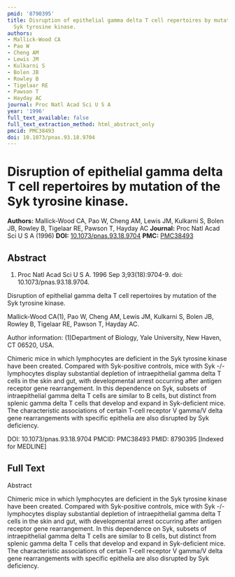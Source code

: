 ```yaml
---
pmid: '8790395'
title: Disruption of epithelial gamma delta T cell repertoires by mutation of the
  Syk tyrosine kinase.
authors:
- Mallick-Wood CA
- Pao W
- Cheng AM
- Lewis JM
- Kulkarni S
- Bolen JB
- Rowley B
- Tigelaar RE
- Pawson T
- Hayday AC
journal: Proc Natl Acad Sci U S A
year: '1996'
full_text_available: false
full_text_extraction_method: html_abstract_only
pmcid: PMC38493
doi: 10.1073/pnas.93.18.9704
---
```


# Disruption of epithelial gamma delta T cell repertoires by mutation of the Syk tyrosine kinase.
**Authors:** Mallick-Wood CA, Pao W, Cheng AM, Lewis JM, Kulkarni S, Bolen JB, Rowley B, Tigelaar RE, Pawson T, Hayday AC
**Journal:** Proc Natl Acad Sci U S A (1996)
**DOI:** [10.1073/pnas.93.18.9704](https://doi.org/10.1073/pnas.93.18.9704)
**PMC:** [PMC38493](https://www.ncbi.nlm.nih.gov/pmc/articles/PMC38493/)

## Abstract

1. Proc Natl Acad Sci U S A. 1996 Sep 3;93(18):9704-9. doi: 
10.1073/pnas.93.18.9704.

Disruption of epithelial gamma delta T cell repertoires by mutation of the Syk 
tyrosine kinase.

Mallick-Wood CA(1), Pao W, Cheng AM, Lewis JM, Kulkarni S, Bolen JB, Rowley B, 
Tigelaar RE, Pawson T, Hayday AC.

Author information:
(1)Department of Biology, Yale University, New Haven, CT 06520, USA.

Chimeric mice in which lymphocytes are deficient in the Syk tyrosine kinase have 
been created. Compared with Syk-positive controls, mice with Syk -/- lymphocytes 
display substantial depletion of intraepithelial gamma delta T cells in the skin 
and gut, with developmental arrest occurring after antigen receptor gene 
rearrangement. In this dependence on Syk, subsets of intraepithelial gamma delta 
T cells are similar to B cells, but distinct from splenic gamma delta T cells 
that develop and expand in Syk-deficient mice. The characteristic associations 
of certain T-cell receptor V gamma/V delta gene rearrangements with specific 
epithelia are also disrupted by Syk deficiency.

DOI: 10.1073/pnas.93.18.9704
PMCID: PMC38493
PMID: 8790395 [Indexed for MEDLINE]

## Full Text

Abstract

Chimeric mice in which lymphocytes are deficient in the Syk tyrosine kinase have been created. Compared with Syk-positive controls, mice with Syk -/- lymphocytes display substantial depletion of intraepithelial gamma delta T cells in the skin and gut, with developmental arrest occurring after antigen receptor gene rearrangement. In this dependence on Syk, subsets of intraepithelial gamma delta T cells are similar to B cells, but distinct from splenic gamma delta T cells that develop and expand in Syk-deficient mice. The characteristic associations of certain T-cell receptor V gamma/V delta gene rearrangements with specific epithelia are also disrupted by Syk deficiency.
